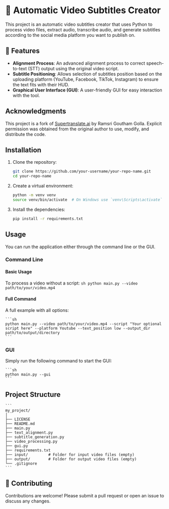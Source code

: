 # 🎥 Automatic Video Subtitles Creator

This project is an automatic video subtitles creator that uses Python to process video files, extract audio, transcribe audio, and generate subtitles according to the social media platform you want to publish on.

## 🚀 Features

- **Alignment Process**: An advanced alignment process to correct speech-to-text (STT) output using the original video script.
- **Subtitle Positioning**: Allows selection of subtitles position based on the uploading platform (YouTube, Facebook, TikTok, Instagram) to ensure the text fits with their HUD.
- **Graphical User Interface (GUI)**: A user-friendly GUI for easy interaction with the tool.

## Acknowledgments

This project is a fork of [Supertranslate.ai](https://github.com/ramsrigouthamg/Supertranslate.ai) by Ramsri Goutham Golla. Explicit permission was obtained from the original author to use, modify, and distribute the code.

## Installation

1. Clone the repository:
   ```sh
   git clone https://github.com/your-username/your-repo-name.git
   cd your-repo-name
   ```

2. Create a virtual environment:

    ```sh
    python -m venv venv
    source venv/bin/activate  # On Windows use `venv\Scripts\activate`
    ```

3. Install the dependencies:

    ```sh
    pip install -r requirements.txt
    ```

## Usage

You can run the application either through the command line or the GUI.

### Command Line

#### Basic Usage
To process a video without a script:
    ```sh
    python main.py --video path/to/your/video.mp4
    ```

#### Full Command

A full example with all options:

    ```sh
    python main.py --video path/to/your/video.mp4 --script "Your optional script here" --platform Youtube --text_position low --output_dir path/to/output/directory
    ```

### GUI 

Simply run the following command to start the GUI:

    ```sh
    python main.py --gui
    ```

## Project Structure

    ```
    my_project/
    │
    ├── LICENSE
    ├── README.md
    ├── main.py
    ├── text_alignment.py
    ├── subtitle_generation.py
    ├── video_processing.py
    ├── gui.py
    ├── requirements.txt
    ├── input/         # Folder for input video files (empty)
    ├── output/        # Folder for output video files (empty)
    └── .gitignore
    ```

## 🤝 Contributing

Contributions are welcome! Please submit a pull request or open an issue to discuss any changes.